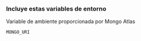 ### Incluye estas variables de entorno ###

Variable de ambiente proporcionada por Mongo Atlas

    MONGO_URI